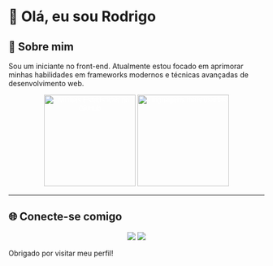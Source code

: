 # 👋 Olá, eu sou Rodrigo

## 🚀 Sobre mim
Sou um iniciante no front-end. Atualmente estou focado em aprimorar minhas habilidades em frameworks modernos e técnicas avançadas de desenvolvimento web.

<p align="center" style="font-family: Arial, sans-serif; color: #ffffff;">
  <img height="180em" src="https://github-readme-stats.vercel.app/api?username=rodrigosoboleski&show_icons=true&theme=graywhite&title_color=ffffff&icon_color=ffffff&text_color=ffffff&bg_color=000000" alt="Minhas Estatísticas no GitHub"/>
  <img height="180em" src="https://github-readme-stats.vercel.app/api/top-langs/?username=rodrigosoboleski&layout=compact&theme=graywhite&title_color=ffffff&icon_color=ffffff&text_color=ffffff&bg_color=000000" alt="Linguagens mais usadas"/>
</p>

---

## 🌐 Conecte-se comigo
<p align="center">
  <a href="https://www.linkedin.com/in/rodrigo-augusto-soboleski-137ba3244/"><img src="https://img.shields.io/badge/-LinkedIn-0e76a8?style=for-the-badge&logo=Linkedin&logoColor=white" /></a>
  <a href="mailto:rodrigosoboleskki@gmail.com"><img src="https://img.shields.io/badge/-Email-D14836?style=for-the-badge&logo=Gmail&logoColor=white" /></a>
</p>

Obrigado por visitar meu perfil!

